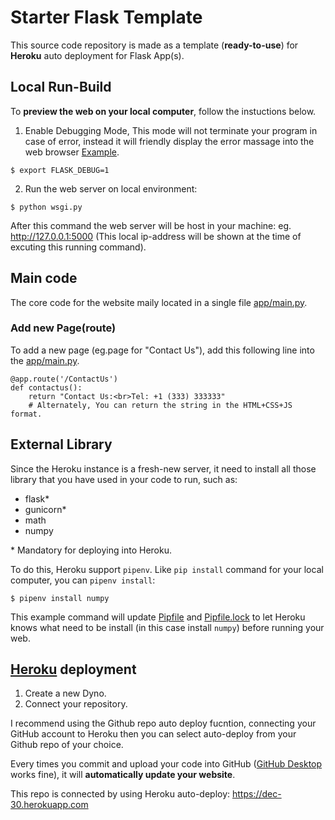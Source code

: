# Starter Flask Template 
This source code repository is made as a template (**ready-to-use**) for **Heroku** auto deployment for Flask App(s).

## Local Run-Build
To **preview the web on your local computer**, follow the instuctions below.
1. Enable Debugging Mode, This mode will not terminate your program in case of error, instead it will friendly display the error massage into the web browser [Example](https://flask.palletsprojects.com/en/2.2.x/quickstart/#debug-mode).
```
$ export FLASK_DEBUG=1
```

2. Run the web server on local environment:
```
$ python wsgi.py
```
After this command the web server will be host in your machine: eg. http://127.0.0.1:5000 (This local ip-address will be shown at the time of excuting this running command).


## Main code
The core code for the website maily located in a single file [app/main.py](app/main.py).
### Add new Page(route)
To add a new page (eg.page for "Contact Us"), add this following line into the [app/main.py](app/main.py).
```
@app.route('/ContactUs')
def contactus():
    return "Contact Us:<br>Tel: +1 (333) 333333" 
    # Alternately, You can return the string in the HTML+CSS+JS format.
```

## External Library
Since the Heroku instance is a fresh-new server, it need to install all those library that you have used in your code to run,
such as:
- flask*
- gunicorn*
- math
- numpy

\* Mandatory for deploying into Heroku.

To do this, Heroku support ```pipenv```.
Like ```pip install``` command for your local computer, you can ```pipenv install```:
```
$ pipenv install numpy
```
This example command will update [Pipfile](./Pipfile) and [Pipfile.lock](./Pipfile.lock) to let Heroku knows what need to be install (in this case install ```numpy```) before running your web.

## [Heroku](www.heroku.com) deployment
1. Create a new Dyno.
2. Connect your repository.

I recommend using the Github repo auto deploy fucntion, connecting your GitHub account to Heroku then you can select auto-deploy from your Github repo of your choice.

Every times you commit and upload your code into GitHub ([GitHub Desktop](https://desktop.github.com) works fine), it will **automatically update your website**.

This repo is connected by using Heroku auto-deploy: 
https://dec-30.herokuapp.com


